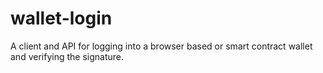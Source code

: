 # wallet-login
A client and API for logging into a browser based or smart contract wallet and verifying the signature.
